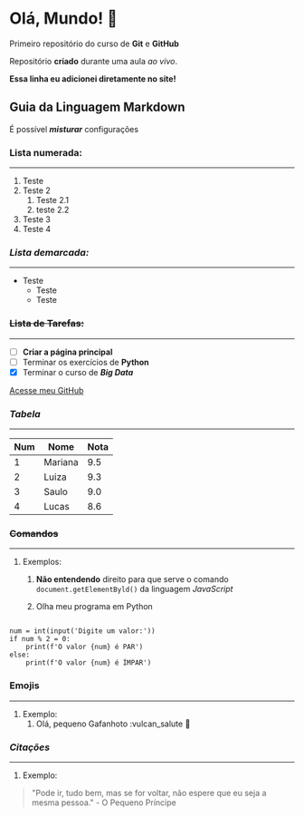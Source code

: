 # Olá, Mundo! 🖖

 Primeiro repositório do curso de **Git** e **GitHub** 

 Repositório **criado** durante uma aula *ao vivo*.

**Essa linha eu adicionei diretamente no site!**

## Guia da Linguagem Markdown

É possível __*misturar*__ configurações

### **Lista numerada:**
---
1. Teste
1. Teste 2
   1. Teste 2.1
   1. teste 2.2
1. Teste 3
1. Teste 4

### *Lista demarcada:*
---
* Teste
   * Teste
   * Teste

### ~~Lista de Tarefas:~~
---
- [ ] **Criar a página principal**
- [ ] Terminar os exercícios de **Python**
- [x] Terminar o curso de **_Big Data_**

[Acesse meu GitHub](https://github.com/marianamtd)

### *__Tabela__*
---
Num | Nome | Nota
---|---|---|
1| Mariana | 9.5 
2| Luiza | 9.3 
3| Saulo | 9.0 
4| Lucas | 8.6 

### **~~Comandos~~**
---
1. Exemplos:
   1. **Não entendendo** direito para que serve o comando `document.getElementByld()` da linguagem *JavaScript*

   1. Olha meu programa em Python
```

num = int(input('Digite um valor:'))
if num % 2 = 0:
    print(f'O valor {num} é PAR')
else:
    print(f'O valor {num} é ÍMPAR')    
```
### **Emojis**
---
1. Exemplo:
   1. Olá, pequeno Gafanhoto :vulcan_salute 🖖

### __*Citações*__
---
1. Exemplo:
> "Pode ir, tudo bem, mas se for voltar, não espere que eu seja a mesma pessoa." - O Pequeno Príncipe 

